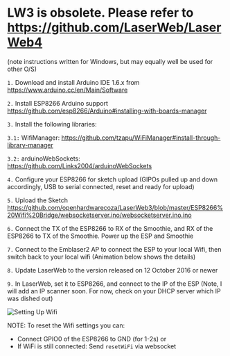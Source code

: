 # LW3 is obsolete. Please refer to https://github.com/LaserWeb/LaserWeb4


(note instructions written for Windows, but may equally well be used for other O/S)


`1.`  Download and install Arduino IDE 1.6.x from https://www.arduino.cc/en/Main/Software

`2.`  Install ESP8266 Arduino support https://github.com/esp8266/Arduino#installing-with-boards-manager

`3.`  Install the following libraries:

`3.1:`  WifiManager: https://github.com/tzapu/WiFiManager#install-through-library-manager

`3.2:`  arduinoWebSockets: https://github.com/Links2004/arduinoWebSockets

`4.` Configure your ESP8266 for sketch upload (GIPOs pulled up and down accordingly, USB to serial connected, reset and ready for upload)

`5.`  Upload the Sketch https://github.com/openhardwarecoza/LaserWeb3/blob/master/ESP8266%20Wifi%20Bridge/websocketserver.ino/websocketserver.ino.ino

`6.`  Connect the TX of the ESP8266 to RX of the Smoothie, and RX of the ESP8266 to TX of the Smoothie. Power up the ESP and Smoothie

`7.`  Connect to the Emblaser2 AP to connect the ESP to your local Wifi, then switch back to your local wifi (Animation below shows the details)

`8.`  Update LaserWeb to the version released on 12 October 2016 or newer

`9.` In LaserWeb, set it to ESP8266, and connect to the IP of the ESP (Note, I will add an IP scanner soon. For now, check on your DHCP server which IP was dished out)

![Setting Up Wifi](wifibridge.gif)


NOTE: To reset the Wifi settings you can:
- Connect GPIO0 of the ESP8266 to GND (for 1-2s) or 
- If WiFi is still connected: Send `resetWiFi` via websocket
